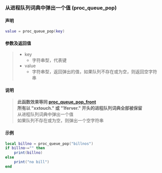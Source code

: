 ### 从进程队列词典中弹出一个值 (**proc\_queue\_pop**)


#### 声明
```lua
value = proc_queue_pop(key)
```


#### 参数及返回值
> - key
>   - 字符串型，代表键
> - value
>   - 字符串型，返回弹出的值，如果队列不存在或为空，则返回空字符串


#### 说明
> **此函数效果等同 [proc_queue_pop_front](/Handbook/proc/proc_queue_pop_front.md)**  
> **所有以 "xxtouch\." 或 "1ferver\." 开头的进程队列词典全部被保留**  
> 从进程队列词典中弹出一个值  
> 如果队列不存在或为空，则弹出一个空字符串  


#### 示例  
```lua
local billno = proc_queue_pop("billnos")
if billno~="" then
    print(billno)
else
    print("no bill")
end
```


